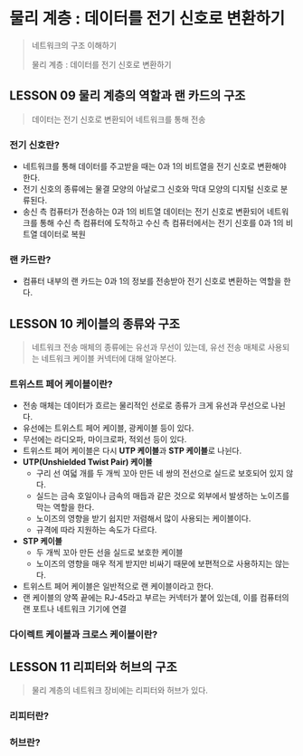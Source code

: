 # 물리 계층 : 데이터를 전기 신호로 변환하기

> 네트워크의 구조 이해하기
>
> 물리 계층 : 데이터를 전기 신호로 변환하기



## LESSON 09 물리 계층의 역할과 랜 카드의 구조

> 데이터는 전기 신호로 변환되어 네트워크를 통해 전송



### 전기 신호란?

- 네트워크를 통해 데이터를 주고받을 때는 0과 1의 비트열을 전기 신호로 변환해야 한다.
- 전기 신호의 종류에는 물결 모양의 아날로그 신호와 막대 모양의 디지털 신호로 분류된다.
- 송신 측 컴퓨터가 전송하는 0과 1의 비트열 데이터는 전기 신호로 변환되어 네트워크를 통해 수신 측 컴퓨터에 도착하고  수신 측 컴퓨터에서는 전기 신호를 0과 1의 비트열 데이터로 복원



### 랜 카드란?

- 컴퓨터 내부의 랜 카드는 0과 1의 정보를 전송받아 전기 신호로 변환하는 역할을 한다.



## LESSON 10 케이블의 종류와 구조

> 네트워크 전송 매체의 종류에는 유선과 무선이 있는데, 유선 전송 매체로 사용되는 네트워크 케이블 커넥터에 대해 알아본다.



### 트위스트 페어 케이블이란?

- 전송 매체는 데이터가 흐르는 물리적인 선로로 종류가 크게 유선과 무선으로 나뉜다.
- 유선에는 트위스트 페어 케이블, 광케이블 등이 있다.
- 무선에는 라디오파, 마이크로파, 적외선 등이 있다.
- 트위스트 페어 케이블은 다시 **UTP 케이블**과 **STP 케이블**로 나뉜다.
- **UTP(Unshielded Twist Pair) 케이블**
  -  구리 선 여덟 개를 두 개씩 꼬아 만든 네 쌍의 전선으로 실드로 보호되어 있지 않다.
  - 실드는 금속 호일이나 금속의 매듭과 같은 것으로 외부에서 발생하는 노이즈를 막는 역할을 한다.
  - 노이즈의 영향을 받기 쉽지만 저렴해서 많이 사용되는 케이블이다.
  - 규격에 따라 지원하는 속도가 다르다.
- **STP 케이블**
  - 두 개씩 꼬아 만든 선을 실드로 보호한 케이블
  - 노이즈의 영향을 매우 적게 받지만 비싸기 때문에 보편적으로 사용하지는 않는다.
- 트위스트 페어 케이블은 일반적으로 랜 케이블이라고 한다.
- 랜 케이블의 양쪽 끝에는 RJ-45라고 부르는 커넥터가 붙어 있는데, 이를 컴퓨터의 랜 포트나 네트워크 기기에 연결



### 다이렉트 케이블과 크로스 케이블이란?





## LESSON 11 리피터와 허브의 구조

> 물리 계층의 네트워크 장비에는 리피터와 허브가 있다.



### 리피터란?



### 허브란?







